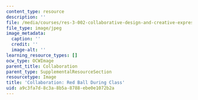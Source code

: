 ```yaml
---
content_type: resource
description: ''
file: /media/courses/res-3-002-collaborative-design-and-creative-expression-with-arduino-microcontrollers-january-iap-2017/a9c3fa7d8c3a8b5a8788ebe0e1072b2a_CollaborationRedBall.jpg
file_type: image/jpeg
image_metadata:
  caption: ''
  credit: ''
  image-alt: ''
learning_resource_types: []
ocw_type: OCWImage
parent_title: Collaboration
parent_type: SupplementalResourceSection
resourcetype: Image
title: 'Collaboration: Red Ball During Class'
uid: a9c3fa7d-8c3a-8b5a-8788-ebe0e1072b2a
---
```


